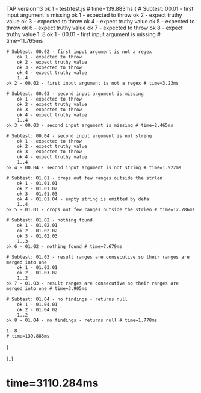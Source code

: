 TAP version 13
ok 1 - test/test.js # time=139.883ms {
    # Subtest: 00.01 - first input argument is missing
        ok 1 - expected to throw
        ok 2 - expect truthy value
        ok 3 - expected to throw
        ok 4 - expect truthy value
        ok 5 - expected to throw
        ok 6 - expect truthy value
        ok 7 - expected to throw
        ok 8 - expect truthy value
        1..8
    ok 1 - 00.01 - first input argument is missing # time=11.765ms
    
    # Subtest: 00.02 - first input argument is not a regex
        ok 1 - expected to throw
        ok 2 - expect truthy value
        ok 3 - expected to throw
        ok 4 - expect truthy value
        1..4
    ok 2 - 00.02 - first input argument is not a regex # time=3.23ms
    
    # Subtest: 00.03 - second input argument is missing
        ok 1 - expected to throw
        ok 2 - expect truthy value
        ok 3 - expected to throw
        ok 4 - expect truthy value
        1..4
    ok 3 - 00.03 - second input argument is missing # time=2.465ms
    
    # Subtest: 00.04 - second input argument is not string
        ok 1 - expected to throw
        ok 2 - expect truthy value
        ok 3 - expected to throw
        ok 4 - expect truthy value
        1..4
    ok 4 - 00.04 - second input argument is not string # time=1.922ms
    
    # Subtest: 01.01 - crops out few ranges outside the strlen
        ok 1 - 01.01.01
        ok 2 - 01.01.02
        ok 3 - 01.01.03
        ok 4 - 01.01.04 - empty string is omitted by defa
        1..4
    ok 5 - 01.01 - crops out few ranges outside the strlen # time=12.786ms
    
    # Subtest: 01.02 - nothing found
        ok 1 - 01.02.01
        ok 2 - 01.02.02
        ok 3 - 01.02.03
        1..3
    ok 6 - 01.02 - nothing found # time=7.679ms
    
    # Subtest: 01.03 - result ranges are consecutive so their ranges are merged into one
        ok 1 - 01.03.01
        ok 2 - 01.03.02
        1..2
    ok 7 - 01.03 - result ranges are consecutive so their ranges are merged into one # time=3.905ms
    
    # Subtest: 01.04 - no findings - returns null
        ok 1 - 01.04.01
        ok 2 - 01.04.02
        1..2
    ok 8 - 01.04 - no findings - returns null # time=1.778ms
    
    1..8
    # time=139.883ms
}

1..1
# time=3110.284ms
